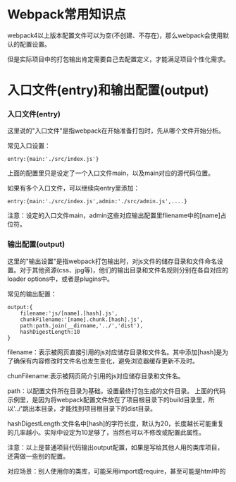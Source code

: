 # Webpack常用知识点

webpack4以上版本配置文件可以为空(不创建、不存在)，那么webpack会使用默认的配置设置。  

但是实际项目中的打包输出肯定需要自己去配置定义，才能满足项目个性化需求。  

# 入口文件(entry)和输出配置(output)  

### 入口文件(entry)  

这里说的"入口文件"是指webpack在开始准备打包时，先从哪个文件开始分析。  

常见入口设置：  

    entry:{main:'./src/index.js'}

上面的配置里只是设定了一个入口文件main，以及main对应的源代码位置。  
 
如果有多个入口文件，可以继续向entry里添加：  

    entry:{main:'./src/index.js',admin:'./src/admin.js',....}

注意：设定的入口文件main，admin这些对应输出配置里fliename中的[name]占位符。  

### 输出配置(output)  

这里的"输出设置"是指webpack打包输出时，对js文件的储存目录和文件命名设置。对于其他资源(css、jpg等)，他们的输出目录和文件名规则分别在各自对应的loader options中，或者是plugins中。  

常见的输出配置：  

    output:{
        filename:'js/[name].[hash].js',
        chunkFilename:'[name].chunk.[hash].js',
        path:path.join(__dirname,'../','dist'),
        hashDigestLength:10
    }

filename：表示被网页直接引用的js对应储存目录和文件名。其中添加[hash]是为了确保有内容修改时文件名也发生变化，避免浏览器缓存更新不及时。  

chunFilename:表示被网页简介引用的js对应储存目录和文件名。  

path：以配置文件所在目录为基础，设置最终打包生成的文件目录。 上面的代码示例里，是因为将webpack配置文件放在了项目根目录下的build目录里，所以'../'跳出本目录，才能找到项目根目录下的dist目录。  

hashDigestLength:文件名中[hash]的字符长度，默认为20，长度越长可能重复的几率越小。实际中设定为10足够了，当然也可以不修改或配置此属性。

注意：以上是普通项目代码输出output配置，如果是写给其他人用的类库项目，还需做一些别的配置。  

对应场景：别人使用你的类库，可能采用import或require，甚至可能是html中的<script>标签引用。  
output属性需要新增：libaray(供html中的<script>标签使用)、libarayTarget(供import|require使用)  

若项目只有1个入口文件，可以做如下配置：  

    entry:{
      mylibaray:'./src/index.js'
    },
    output:{
      filename:'mylibaray.js',
      path:path.resolve(__dirname,'dist'),
      libaray:'mylibaray',
      libarayTarget:'umd'
    }

libaray:'mylibaray'中的mylibaray对应<script>标签中可使用的库类名字mylibaray。  
libarayTarget:'umd'中的umd表示“通用引用方式，包含nodejs环境和浏览器环境”。  
若libarayTarget的值为'this'、'windows'、'global'，则表示挂载到对应对象上，而不是全局变量中。  

类库名字相当于在全局变量中，添加了一个变量mylibaray。所谓全局变量即表示可直接使用xxx，不需要this.xxx、windows.xxx、global.xxx等前缀对象。  

若项目有多个入口文件，libaray:'mylibaray'只会匹配上最后一个入口文件。对于多个入口文件应该将libaray的值修改为数组(请注意该数组并的值并不是多条库类名字，而是一种占位符组合方式)。  

    entry:{
      alpha:'./src/alpha.js',
      beta:'./src/beta.js'
    },
    output:{
      filename:'mylibaray.[name].js',
      path:path.resolve(__dirname,'dist'),
      libaray:['mylibaray','[name]'],
      libarayTarget:'umd'
    }

请注意上面代码中的 libaray:['mylibaray','[name]']  

按照上面配置，打包输出后将会创建2个文件：mylibaray.alpha.js、mylibaray.beta.js，对应使用时类库名字为：mylibaray.alpha、mylibaray.beta。  

再次注意，在打包类库时还存在以下实际场景：  
1、你自己编写的类库A中引用了别人的类库C，webpack打包输出时会将C捆包打包到你的类库A中    
2、别人的项目B中引用了你的类库A，但是他由于别的需求也引用了类库C  
此时对于项目B来说同时存在了2份类库C，这是不合理的。  

对于上述场景，解决方案是通过webpack.config.js中的externals配置，将类库C排除在外(不进行打包)，externals中还会约别人(定项目B)在引用类库C时的约定名字，好让这个约定的名字也能让类库A使用。  

具体如何配置参见externals。  


# 外部扩展(externals) 不打包依赖

对于普通项目，webpack会在打包输出时把各种代码依赖都打包捆绑出去，以确保项目能够独立正常运行。但是对于类库项目(libaray)，实际应用中反而希望webpack不打包依赖，只需要把自己那部分类库业务代码打包出去即可。  

若有使用者引用我们编写的类库，我们希望使用者自己引入第三方类库。当然还要和使用者约定引入第三方类库的变量名(相当于告诉使用者我们编写项目时，代码中第三方类库的引用变量名)，确保我们编写的类库可以使用上。  

webpack.config.js中的externals配置项，就是用来解决这件事情的。  

externals配置项有3种形式：数组、对象、正则表达式。他们可以相互组合，对应的含义各自不同。  

假设我们编写的类库代码中，引用了第三方类库C(是类库名为C，而不是类库地址)，并且给类库C对应的内部引入变量名为myc，且用到了类库C中的.dosomting，那么externals不同配置项含义如下：  

externals:['C'] 告知webpack打包时不需要打包C  

externals:{myc:'C'} 告知webpack打包时不需要打包C，同时告诉使用者在引入C时应该将类库C的引入变量名设置为myc(这里所谓的告知应该是通过报错文字信息来提示，比如找不到myc)  

externals:{myc:['./C','dosomthing']}  告知webpack打包时不需要打包C，同时告诉使用者只需要引入C类库下的dosomting即可，且对应dosomthing引入变量名为myc  

externals:{C:{commonjs:'myc',amd:'myc',root:'_'}} 告知webpack打包时不需要打包C，同时告诉使用者需要引入C类库，并且如果是使用commonjs语法引入则应将C类库对应的引入变量名设置为myc，如果是使用root(全局变量)引入，则应该将C类库对应的引入变量名设置为_，以此类推。  

externals:/^(C|myc|\_|\$)$/i 告知webpack遇到类库C，或myc、_、$这些变量时，不把对应的依赖打包出去。  


# 各种loader

### 官方loader地址：[https://webpack.js.org/loaders/](https://webpack.js.org/loaders/)

## js文件相关

webpack默认自带js文件的loader解析器，无需配置。但是如果需要将ES6代码转ES5，则需要使用babel-loader。

### babel-loader：ES6代码转ES5

npm install --save-dev babel-loader @babel/core  
npm install @babel/preset-env --save-dev  
npm install --save @babel/polyfill  

//如果是业务js代码，可以进行以下配置  
//webpack.config.js module.rules  
{test:/\.js$/i,exclude:'node_modules',loader:'babel-loader',options:{presets: [['@babel/preset-env'],{useBuiltIns:true}]}}  
//exclude:'node_modules' 排除node_modules这个文件夹  

以上为业务js代码配置，这样配置的结果是babel会将代码注入到全局中。如果编写类库js代码，为了防止全局污染，不要使用这种方法。  

如果是编写类库js代码，可以通过@babel/plugin-transform-runtime来进行配置(不会全局污染，而是采用闭包形式)，具体如何配置需要进一步参考babeljs.io官方文档。  

无论是采用哪种形式，可以在根目录新建一个.babelrc文件，把webpack.config.js中babel的options配置内容移动到.babelrc文件里。babeljs在编译时会自动加载该文件作为配置项。  


## 文件资源相关(图片、字体、样式文件等等)：file-loader url-loader

### file-loader：文件资源打包(目录，重命名等)

### url-loader  文件资源(图片资源)转base64编码资源。  
一定要注意limit这个属性值，他决定了是否转换base64

使用说明：  
1、与file-loaer不同，url-loader是将图片资源转换成base64编码嵌入网页中使用  
2、limit这个属性值 定义最大多少字节以内的文件才进行转化，超出则不转换base64(按照file-loader形式进行输出)  


## CSS相关：style-loader css-loader

### css-loader：css资源解析

### style-loader：将css文件中的样式附加到网页中

第一种组合：style-loader + cas-loader  将css样式通过内嵌<style\></style>附加到网页<head>中。  

第二种组合：style-loader + file-loader 将css样式通过<link rel="stylesheet" href="./xx.css">附加到网页<head>中。  
设置injectType属性值为linkTag：
{test:/\.css$/i,use:[{loader:'style-loader',options:{injectType:'linkTag'}},{loader:'file-loader'}]}

特别注意： 如果采用injectType=linkTag这种方式，那么就无法在业务代码中使用相关css样式操作了(因为没有引入css-loader，所以业务代码中没法理解css样式设置代码)。  


# 各种plugin

## 每次打包前清除原有dist目录：clean-webpack-plugin

使用方法(引入方法和一般plugin不同)：   

    const {CleanWebpackPlugin} = require('clean-webpack-plugin');  
    
    plugins:[  
      new CleanWebpackPlugin()  
    ]  


## 创建(生成)html页面：html-webpack-plugin

自动将打包的js文件创建一个index.html文件。

使用方法：  

    const HtmlWebpackPlugin =  require('html-webpack-plugin');
    
    plugins:[  
      new HtmlWebpackPlugin(  
        {  
          filename:'index.html',
          template:'src/template/index.html'  
        }  
      )  
    ]  

## CSS文件拆分(将CSS独立打包成一个文件)：mini-css-extract-plugin

如果不希望将css样式内嵌在打包输出的js中(该js会通过style-loader将css样式内嵌到网页<style>标签中)。  
虽然可以通过 sytle-loader(配置options:{injectType:'linkTag'}) + file-loader来实现，但是这样做的一个缺点，因为没有使用css-loader，所以在编写业务代码时无法方便使用css样式属性。 

为了解决这个问题，可以使用 mini-css-extract-plugin。  

使用方法：  

    const MiniCssExtractPlugin = require('mini-css-extract-plugin');

    //配置文件中的module属性
    module:{
      rules:[
        {
          test:/\.css$/i,
          use:[MiniCssExtractPlugin.loader,'css-loader']
        }
    }

    //配置文件中的plugin属性
    plugins:[
      new MiniCssExtractPlugin({filename:'css/[name].css',chunkFilename:'css/[name].chunk.css'})
    ]

特别说明：  
1、依然需要使用css-loader。  
2、目前最新版本的mini-css-extract-plugin已经默认支持热更新。  
3、和输出js文件命名规则类似，如果一个css文件被网页直接引用，那么他将会被命名为filename对应的值，如果是被间接引用(被网页直接引用的css引入)则被命名为chunkFilename对应的值。

假如有以下情况：  
1、入口文件直接引用有css，也间接引用有其他css，那么默认会打包出多个css文件(filename和chunkFilename)。  
2、入口文件有多个，并且每个入口文件都引用有各自的css，那么默认也会打包出多个css文件。  

如果我们希望将整个项目所有css文件都打包成一个css文件，可以在webpack配置文件中的optimization.splitChunks.cacheGroups增加一个style组，代码如下：  

    optimization:{
      splitChunks:{
        chunks:'all',
        cacheGroups:{
          styles: {
            name: 'styles',
            test: /\.css$/,
            chunks: 'all',
            enforce: true,
          }
        }
      }
    } 



假如有以下情况：  
1、入口文件有多个，每个入口文件都直接引用或间接引用各自的css。  

如果我们希望将各个入口文件的css单独进行打包，那么可以在webpack配置文件中做以下修改：

    const MiniCssExtractPlugin = require('mini-css-extract-plugin');
    
    //定义一个函数
    function recursiveIssuer(m) {
      if (m.issuer) {
    return recursiveIssuer(m.issuer);
      } else if (m.name) {
    return m.name;
      } else {
    return false;
      }
    }

    //假设其中一个入口文件为foo，在配置文件中的cacheGroups属性进行新增一个fooStyles组，其他入口文件也采用这种方式增加
    optimization:{
      splitChunks:{
        chunks:'all',
        cacheGroups:{
          fooStyles: {
            name: 'foo',
            test: (m, c, entry = 'foo') => {
              m.constructor.name === 'CssModule' && recursiveIssuer(m) === entry
            },
            chunks: 'all',
            enforce: true
          }
        }
      }
    }

特别说明：以上代码示例来源于webpack官方文档，但我在实际运行中遇到了一些问题(webpack版本4.42.1)，打包结果并不是预期的，暂时保留这些问题，此处代码仅做记录。  


## CSS文件代码压缩：optimize-css-assets-webpack-plugin

将css中多处样式进行简化合并(例如删除注释、多个css属性合并为一个css属性等)。无论是使用style-loader还是mini-css-extract-plugin，都推荐使用css代码压缩。  

使用方法：  

    const OptimizeCssAssetsPlugin = require('optimize-css-assets-webpack-plugin');
    
    //配置文件中的plugin属性
    plugins:[
      new OptimizeCssAssetsPlugin()
    ]


# devtool配置

用来定位出错JS语句所在原始位置，记录原始JS代码与打包后JS代码之间的映射关系。将devtool设置为不同的值后映射关系的精确度不同，同时打包所需耗时也不同。

默认为none，即不生成原始js代码和打包后js代码之间的映射关系。

### 修改方式

修改默认值，webpack.config.js中设置方式：  

    const config = {
      mode:'development',
      devtool:'source-map'
    }

若devtool设置为“source-map”，则会在打包过程中，创建原始JS代码与打包后JS代码之间的完整映射关系，方便快速定位出错的JS代码位置。打包完成之后，会在输出目录中有一个 xx.js.map文件，该文件记录原始JS代码与打包后JS代码映射关系。

若devtool值为inline，则会将映射关系通过base64直接嵌入到打包后的js文件内(不会创建.map文件)。  

若devtool值为eval，则会将映射关系通过普通字符串直接嵌入到打包后的js文件内(不会创建.map文件)，因此eval通常打包所需时间比较短。  

### 注意事项

devtool不同值所支持(适用于)的环境也不同，比如source-map适用于开发环境，inline-source-map适用于生产环境。  

### 关键词组合解释：  

1、inline：定位到某js(业务js代码 + 引用的node_modules代码)的某行代码中的某处(精确度到某行的某处)  
2、cheap：定位到某业务js的某行代码(精确度到某行)  
3、module：包含引用的node_modules代码错误  
4、eval：定位到某业务js的某行代码(精确度到某行) ，打包速度非常快，但仅适合比较简单的js代码，稍微复杂的js代码打包后则会定位不准确

### 推荐值
开发环境建议使用：cheap-module-eval-source-map  
生产环境建议使用：cheap-module-source-map  


# devServer使用

监听我们的项目源代码，当源代码发生变化时自动打包代码，甚至还可以将新的结果在网页调试中自动刷新(或热更新)。

### 三种实现方式：  

#### 第1种：webpack自带的 --watch  

使用方法：  
npx webpack --watch 或 在package.json中scripts设定：  "scripts":{"watch":webpack --watch}  

优点：不需要使用任何其他第三方npm包，可直接使用。  
缺点：只能自动打包代码，但不能自动代开调试网页，更不存在自动刷新网页。  

#### 第2种：安装并使用webpack-dev-server

使用方法：  
1、安装webpack-dev-server：npm i --save-dev webpack-dev-server  
2、配置package.json："scripts":{"start":"webpack-dev-server"}  
3、配置webpack.config.js：devServer:{contentBase:'/dist',open:true,host:'127.0.0.1',port:80,compress:true}  

注意：若host为内网IPv4的值(例如192.168.xx.xx，则同局域网电脑均可访问)、若想使用热更新(HMR)，则需要再添加2个属性：hot:true 热更新、hotOnly=true 即使热更新失败也不自动刷新

终端执行代码：npm run start  

注意：在开发阶段使用webpack-dev-server，他并不会创建dist目录下的各个文件(dist是个空文件夹)，而是将各种资源加载到系统(电脑)内存里，所以运行速度会非常快。等项目开发完成后，再取消devServer，生成dist目录及文件。

优点：监听代码变动自动打包、自动打开调试网页、自动刷新(更新)网页
缺点：无，最主流的方式，包括Vue、React均采用此方式

#### 第3种：安装并使用webpack-dev-middleware

使用方法：  
1、安装webpack-dev-middleware：npm i --save-dev webpack-dev-middleware  
2、配置package.json："scripts":{"server":"node server.js"}  
3、配置webpack.config.js：devServer:{contentBase:"/dist"}、ouput:{publicPath:"/"}  
注意：这里设置输出的publicPath，就是http服务器的根目录，若两者(package.json和webpack.config.js)同时不填写此项也可以。  
4、新建server.js：通过nodejs或express或koa，自己创建http服务器，并且监听webpack的打包器compiler。  

终端执行代码：npm run server  

server.js代码类似如下：

    const Koa = require('koa');  
    const webpack = require('webpack');  
    const webpacKDevMiddleware = require('webpack-dev-middleware');  
    
    const app = new Koa();  
    const config = require('./webpack.config.js');  
    const compiler = webpack(config);  
    
    app.use(webpacKDevMiddleware(compiler,{publicPath:config.output.publicPath}));  
    app.listen(80);  

优点：完全自己手动创建http服务，也许可以加入自己特定功能需求(仅仅是也许)  
缺点：需要自己手工创建http服务，上面的server.js代码仅仅是创建了http调试服务器，但是功能不全(没有自动打开、自动刷新功能)，若想加上这些缺失的功能还需要编写更多代码。  


#### 综上所述，推荐使用第2种方法。

# 热更新(HMR：Hot Module Replacement)

当项目代码(js、css等)发生改变时，无刷新形式更新到前台页面调试中。

### 使用方法：  
1、安装使用webpack-dev-server：npm i --save-dev webpack-dev-server  
2、配置package.json："scripts":{"start":"webpack-dev-server"}  
3、配置webpack.config.js：配置devServer和plugins  

配置devServer：  

    devServer:{
      contentBase:'/dist'
      host:"127.0.0.1",
      post:80,
      compress:true,
      hot:true,
      hotOnly:true
    }

注意：若host写的是内网IPv4的地址，例如192.168.xx.xx，那么同局域网电脑均可访问该地址。  

配置pubgins：

    const webpack = require('webpack);
    
    {plugins:[
      new webpack.HotModuleReplacementPlugin()
    ]}


4、添加更新代码：对于变更的部分，删除原来的，重新执行一遍修改后的。

“删除原来 + 重新执行新的”对应伪代码如下：  

    //src/index.js
    import myjs from './js/myjs';
    
    myjs();
    
    if(module.hot){

      //添加某代码对象的变更监听
      module.hot.accept('./js/myjs',() => {

        //删除原来
        document.body.removeChild(document.querySelector('#xxx'));

        //重新执行一遍修改后的
        myjs();

      });
    }


5、终端执行代码：npm run start  

由于"start"这个词是npm内置的(另外3个内置词是"test"、"stop"、"restart")，因此执行代码可以简写为：npm start  
若要结束热更新监听，则在终端执行：ctr+c 

### 特别说明：  

对于css文件，style-loader、css-loader已经内置了“删除原来 + 重新执行新的”这一步操作，所以看上去“css文件不需要执行这一步”。  

对于js文件，如果使用Vue、React、Angular，这些框架已经内置了“删除原来 + 重新执行新的”这一步操作，所以看上去“js文件也不需要执行这一步”。如果没有使用上述框架，那么自己写的js文件就需要自己在js中手工执行“删除原来 + 重新执行新的”这一步操作。 

对于图片文件，目前还不清楚如何热更新，貌似只能靠刷新。

上述操作为webpack官方示例，但是在实际使用中，如果没有采用框架，而是自己手写的原生js，经过很多次测试，结论是如JS代码发生更改，可以做到自动刷新，但是做不到无刷新情况下的热更新。(虽然检测到了更新并做出了反应)。  


#### 综上所述，如果不采用Vue、React、Angular这些框架，纯手写JS，不建议使用热更新。



# 使用webpack-merge合并多个配置文件

默认情况下webpack对应的配置文件为webpack.config.js。但实际项目中我们经常需要在开发环境和生产环境中来回切换，如果单纯每次靠修改配置文件会比较麻烦。  

#### 推荐做法是：  
1、创建webpack.dev.js，储存开发环境所需的独有配置内容。    
2、创建webpack.prod.js，储存生产环境所需的独有配置内容。  
3、创建webpack.common.js，储存开发环境和生产环境共有的配置内容。  
4、安装webpack-merge模块：npm install --save-dev webpack-merge (具体使用方法参见该模块官方文档)。  
5、在webpack.dev.js和webpack.prod.js中，均引入webpack-merge和webpack.common.js，将合并后的配置文件作为导出(module.exports)对象。  
6、在package.json的scripts中，设定{"dev":"webpack --config webpack.dev.js","build":"webpack-dev-server --config webpack.prod.js"}  

还可以创建一个build目录，将上述3个.js文件都放到这个目录里，然后修改dev和build中 --config参数路径，例如 dev --config 的值由 webpack.dev.js改为 ./build/webpack.dev.js。  

注意，如果采用将配置文件放入build目录，切记一定要做以下修改：  
1、webpack.common.js中output.path的路径增加"../"，否则dist目录会创建在build目录下(而不是根目录)。  
2、相对旧的版本，最新版本clean-webpack-plugin已经支持自动识别删除output.path对应的目录(dist目录)，因此无需做任何更改。 

这样配置以后，想执行开发环境(创建调试网页、热更新等)：npm run start、想执行生产环境(打包输出文件)：npm run build  

另外一种常见做法是通过添加环境变量，再根据环境变量返回(判断并合并)对应的配置文件。  

实现方法是：  
1、webpack.dev.js和webpack.prod.js本身只储存配置，并不使用webpack-merge与webpack.common.js合并。  
2、在package.json中的scripts里，给打包命令添加环境变量，并且修改参数对应的配置文件路径：   
{"dev": "webpack  --env.NODE_ENV='development' --config ./build/webpack.common.js"}  
3、webpack.common.js中同时引入webpack.dev.js和webpack.prod.js，并且修改webpack.common.js的导出代码，将原来的直接导出对象改为一个包含return最终配置文件的函数(使用webpack-merge进行合并)。  

    //导出模块为一个函数，伪代码如下：
    module.export = (env) =>{
    //根据环境变量来判断到底和哪个配置文件合并
      return merge(config,(env && env.NODE_ENV === 'development')?dev:prod);
    }

注意：不同操作系统对于环境变量的设置不同，为了兼容各个操作系统，还需要安装使用cross-env这个类模块。  

虽然这种方式也可以实现合并多个配置文件，但是不推荐使用此方法。  


# 代码拆分(code splitting) —— 代码优化(optimization)

项目代码一般包含2个部分：引入的公共代码类库和我们自己编写的业务代码。  
如果把所有代码均打包输出为1个js文件，那么会存在以下风险：  
1、这1个js文件体积会比较大。  
2、若更改业务代码，重新整体打包，客户端需要重新加载这个js(体积大加载慢)。  

为了解决这个问题，应该将项目代码进行拆分，比较简单的方式就是将公共类库输出为1个js、业务代码输出为1个js。  
若业务代码发生变更，客户端仅仅需要重新加载业务代码js，而公共类库js可以选择使用之前的缓存。  

稍微复杂点的拆分做法是懒加载(按需加载)，例如假设项目运行有A模块、B模块、C模块，当需要用到哪个模块时才加载哪个模块。

### 在webpack中有3种代码拆分方式：  

#### 第1种：手工拆分  

实现方式：通过手工方式将引入的公共库单独创建一个js文件(例如xxx.js)，在webpack.config.js的入口entry中，配置如下：
entry:{main:'../src/index.js',xxx:'../src/xxx.js'}，这样在输出打包时会将xxx.js和业务代码进行拆分成2个js文件。  

优点：能够体现出开发人员代码拆分主观意识比较强 (看，纯手工！)  
缺点：麻烦并且不见得拆分的合理(很可能会重复引用)  

#### 第2种：使用SplitChunksPlugin(无需安装，webpack已内置该插件)

实现方法：在webpack.config.js中，添加optimization(优化)项，并配置splitChunks中的chunks值为"all"，配置如下：  
optimization:{splitChunks:{chunks:"all"}}  
此时打包输出，除业务逻辑代码js外，会额外创建一个以"vendors"开头的js文件(例如vendors~main.bundle.js)，里面是拆分出来的公共类库代码。 

优点：自动，简单  
缺点：只是简单讲公共类库和业务代码进行拆分，并未做到不同业务模块拆分，实现按需加载  

这里说的公共类库代码默认仅仅指从node_modules目录里引入的代码，当然你可以通过修改splitChunks.cacheGroups.vendors.test的值来确定哪些算是“公共类库”。  

注意：splitChunks有很多属性配置，其中有一个默认属性miniSize:30000，意思是只有当你引入的模块代码超过30K以后，才会进行拆分。如果引入的模块代码总共不超过30K，即使做了拆分配置，也不会进行拆分。  

如果设置miniSize:0，那么只要是import的类库(公共类库和自己写的业务模块)，都会进行拆分。这里有一个特殊情况是如果是自己写的业务模块或者是引用别人的框架js，这些代码并不在默认的"node_modules"目录里，这时需要在splitChunks.cacheGroups配置中新增一个和vendors同级的default对象，default配置属性和vendors有些区别但又类似。

当然也可以自定义输出文件名字(例如引用node_modules目录里的代码模块打包文件名字叫vendors.js，引用其他地方的代码模块打包文件名字叫common.js)，以及文件存放位置(例如存放到dist的js目录里)，只需做一下配置修改：  
optimization:{splitChunks:{chunks:"all",cacheGroups:{vendors:{filename:'js/vendors.js'}},default:{filename:'js/common.js'}}}  

#### vendors组与default组的区别：  
vendors组有属性test:/[\\/]node_modules[\\/]/，打包时会判断引入的代码模块是否在node_modules目录里。而default组没有test属性，没有test属性意味着default组可以匹配任何目录内的代码模块。 

那么问题来了，引用node_modules目录里的代码模块也符合default组(没有test属性，不限任何目录)，为啥不会被打包进default组里呢？ 

答案是：因为vendors组和default组，默认都有一个属性priority(优先级)，vendors组的默认priority值为-10、default组的默认priority值为-20。当priority(优先级)的值越大，代码模块就优先归属到哪个组里，-10大于-20，所以优先归属到vendors组里。  

此外default组还有一个vendors组没有的属性 reuseExistingChunk:true，指复用已经存在的代码模块。例如a模块引入c，b模块也引入c，那么只会打包一份c到default组里。vendors组虽然没有该属性，但是node_modules中同一个代码类库webpack默认也是只会导出一份。  

#### vendors组与default组的共同点：  
1、自定义输出文件名filename:"xxxxx"设置完全相同。  
2、优先级priority设置完全相同，只是vendors的priority默认值为-10，default的priority默认值为-20。强烈建议不要修改他们的priority默认值。  

#### 第3种：动态加载(动态导入)  

实现方法：修改业务代码，将需要动态导入的业务代码(函数或模块)通过import()来进行动态导入。  

大致实现模式是：  

    async function getComponent(){
      //请注意，在引入函数import的括号里有 /* webpackChunkName:'xxxxx' */ 
      //这个被称为"魔法注释"：将来打包输出的该动态类名字就是注释里的xxxxx
      //如果省略则生成的文件名是以数字0为启始索引，例如0.js、1.js....
      const { default: xxx } = await import(/* webpackChunkName:'xxxxx' */ 'xxxxx');
      //此时xxx为引入的类模块(公共类库或者自己拆分出的业务模块js)
      //编写业务代码，例如生成自己的组件mycomp
      let mycomp = xxxxxx....
      ......
      return mycomp;
    }
    
    getComponent().then(component => {
      document.body.appendChild(component);
    })

与此同时，要修改webpack.config.js中的ouput配置参数，新增chunkFilename属性：  
ouput:{main:'xxx',chunkFilename: '[name].chunk.js',path:xxxxxxxx}  
optimization:{splitChunks:{chunks:'all',cacheGroups:{verdors:false,default:false}}}  

无论静态分割还是动态导入，都需要用到webpack默认自带插件splitChunksPlugin，以及对它的配置。  

优点：实现动态加载(导入)，代码拆分更加细致化。  
缺点：业务代码编写方式相对静态导入，稍显复杂。

#### 第4种：懒加载——预取、预加载 (webpack v4.6.0以上版本才支持，目前仅为beta测试版)

实现方式：在import时，使用2个魔法注释：  
1、/* webpackPrefetch: true */   预取  
2、/\* webpackPreload: true */   预加载  

这2个魔法注释的用法和 /* webpackChunkName:'xxxxx' */ 相同。

预取和预加载两者的区别，主要体现在“触发发生”的阶段不同。  
1、当父级chunk开始加载时，预加载同步进行、当父级chunk加载完成时，预取才开始进行。  
2、无论当前浏览器是否空闲，预加载都会进行、只有当浏览器空闲时，预取才会开始进行。  
3、当预加载完成后，当前模块可以立即使用、当预取完成后，可能将来某个时刻才会使用到。 

#### 实用技巧： 使用谷歌浏览器的coverage功能来查看网页代码覆盖率(代码默认使用占比)，来帮助我们分析优化代码的可拆分性。  

# 魔法注释
#### webpack在使用动态加载(导入)或懒加载(预取和预加载)中，目前有3个魔法注释：  
1、设定加载模块打包输出文件名(如果不设定，则采用默认的以数字为文件名的规则)：/* webpackChunkName:'xxxxx' */  
2、设定懒加载的方式为预取：/\* webpackPrefetch: true */  
3、设定懒加载的方式为预加载：/\* webpackPreload: true */  


# 打包分析(bundle analysis)

为了分析项目打包过程中的细节、打包完成后结果，需要做一项工作：打包分析。  

实现方法，大体分为两个步骤。  

#### 第一步：生成打包细节文档stats.json  
在执行webpack打包命令时，添加参数 --profile --json > stats.json，可以记录打包过程中的各个细节，并在打包完成后生成一个 stats.json 文件，该文件储存位置为整个项目的根目录(并不是dist目录)。  

例如我们可以在package.json的scripts中添加一条执行命令：  
{"analysis":"webpack --profile --json > stats.json --config './build/webpack.analysis.js'"}  

webpack.analysis.js是我们专门为了打包分析设定的webpack配置文件，具体配置项在第二步中会有详细说明。

当然你也可以继续使用原来的开发环境或生产环境配置文件。

#### 第二步：分析stats.json文件，获得可视化的分析结果

如果直接打开stats.json文件，不够直观，需要我们通过第三方工具来进行可视化分析。  

##### 推荐使用以下2种可视化分析工具：

##### 第1种：webpack官方提供的打包分析可视化网站：[http://webpack.github.com/analyse](http://webpack.github.com/analyse)  

使用方法：访问该网站，上传stats.json文件，该网站即可进行可视化分析结果展示。  

##### 第2种：使用webpack-bundle-analyzer

使用方法：  
1、安装webpack-bundle-analyzer：npm install --save-dev webpack-bundle-analyzer  
2、创建打包分析对应的webpack配置文件，例如第一步(生成打包细节文档stats.json)中提到的./build/webpack.analysis.js。

    const BundleAnalyzerPlugin = require('webpack-bundle-analyzer').BundleAnalyzerPlugin;
    const merge = require('webpack-merge');
    const common = require('./webpack.common'); 
    //webpack.common.js为我们已配置好的共有配置选项文件，可参考本文档中"使用webpack-merge合并多个配置文件"这一部分

    //因为webpack.analysis.js仅仅用来做打包分析，所以他不需要设置mode、devtool、devServer以及HtmlWebpackPlugin等
    //不设置，那么就会使用webpack默认值即可
    const config = {
      plugins:[
        new BundleAnalyzerPlugin()
      ]
    }
    
    module.exports = merge(common,config);


终端执行命令：npm run analysis  
打包完成后，浏览器会自动打开 http://127.0.0.1:8888 里面就是可视化打包分析结果。  


# 垫片(Shimming) | shim预置依赖

垫片(Shimming) 和 shim预置依赖 是同一个事情的两种不同叫法而已。  

假设有这个场景：某个子模块c需要使用了另外一个公共类库B，那么c需要先import或require B。  
但是，如果你想省力气，不写c引入B，而是直接使用B，此时理论上c模块代码是不完整，无法运行的。  

这时候，就用到了 webpack 垫片 或 预置依赖 这个概念。需要你做一些特别的配置，webpack在打包输出时，帮你把缺失的引入B代码给自动添加到c模块中。  

声明：非常不赞成这种行为，但是webpack确实可以帮你完成这个工作。  

具体实现方式是通过使用ProvidePlugin插件来完成的，具体用法可参见：[https://webpack.js.org/plugins/provide-plugin/](https://webpack.js.org/plugins/provide-plugin/)  
